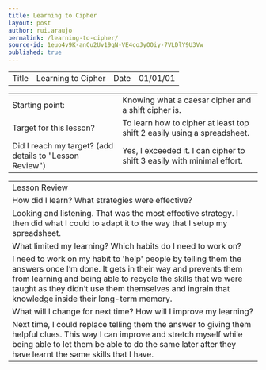 ```yaml
---
title: Learning to Cipher
layout: post
author: rui.araujo
permalink: /learning-to-cipher/
source-id: 1euo4v9K-anCu2Uv19qN-VE4coJyOOiy-7VLDlY9U3Vw
published: true
---
```

<table>
  <tr>
    <td>Title
</td>
    <td>Learning to Cipher</td>
    <td>Date</td>
    <td>01/01/01</td>
  </tr>
</table>


<table>
  <tr>
    <td>Starting point:</td>
    <td>Knowing what a caesar cipher and a shift cipher is.</td>
  </tr>
  <tr>
    <td>Target for this lesson?</td>
    <td>To learn how to cipher at least top shift 2 easily using a spreadsheet.</td>
  </tr>
  <tr>
    <td>Did I reach my target?
(add details to "Lesson Review")</td>
    <td>Yes, I exceeded it. I can cipher to shift 3 easily with minimal effort.</td>
  </tr>
</table>


<table>
  <tr>
    <td>Lesson Review</td>
  </tr>
  <tr>
    <td>How did I learn? What strategies were effective?</td>
  </tr>
  <tr>
    <td>Looking and listening. That was the most effective strategy. I then did what I could to adapt it to the way that I setup my spreadsheet.</td>
  </tr>
  <tr>
    <td>What limited my learning? Which habits do I need to work on?</td>
  </tr>
  <tr>
    <td>I need to work on my habit to 'help' people by telling them the answers once I’m done. It gets in their way and prevents them from learning and being able to recycle the skills that we were taught as they didn’t use them themselves and ingrain that knowledge inside their long-term memory.</td>
  </tr>
  <tr>
    <td>What will I change for next time? How will I improve my learning?</td>
  </tr>
  <tr>
    <td>Next time, I could replace telling them the answer to giving them helpful clues. This way I can improve and stretch myself while being able to let them be able to do the same later after they have learnt the same skills that I have.</td>
  </tr>
</table>


